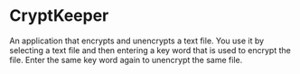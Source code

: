 # CryptKeeper
An application that encrypts and unencrypts a text file. You use it by selecting a text file and then entering a key word that is used to encrypt the file. Enter the same key word again to unencrypt the same file.
